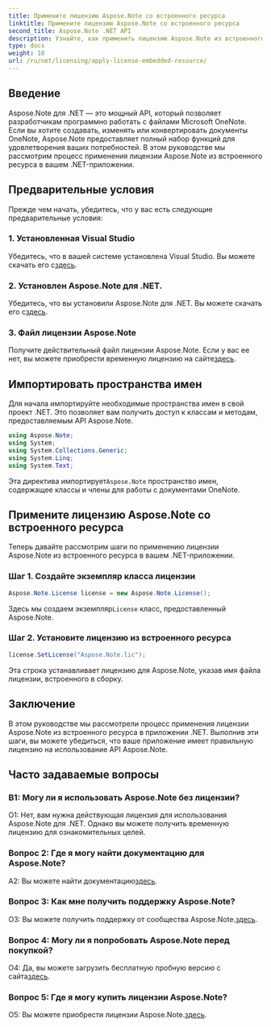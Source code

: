 ```yaml
---
title: Примените лицензию Aspose.Note со встроенного ресурса
linktitle: Примените лицензию Aspose.Note со встроенного ресурса
second_title: Aspose.Note .NET API
description: Узнайте, как применить лицензию Aspose.Note из встроенного ресурса в ваше .NET-приложение. Следуйте нашему пошаговому руководству для бесшовной интеграции.
type: docs
weight: 10
url: /ru/net/licensing/apply-license-embedded-resource/
---
```

## Введение

Aspose.Note для .NET — это мощный API, который позволяет разработчикам программно работать с файлами Microsoft OneNote. Если вы хотите создавать, изменять или конвертировать документы OneNote, Aspose.Note предоставляет полный набор функций для удовлетворения ваших потребностей. В этом руководстве мы рассмотрим процесс применения лицензии Aspose.Note из встроенного ресурса в вашем .NET-приложении.

## Предварительные условия

Прежде чем начать, убедитесь, что у вас есть следующие предварительные условия:

### 1. Установленная Visual Studio

 Убедитесь, что в вашей системе установлена Visual Studio. Вы можете скачать его с[здесь](https://visualstudio.microsoft.com/).

### 2. Установлен Aspose.Note для .NET.

 Убедитесь, что вы установили Aspose.Note для .NET. Вы можете скачать его с[здесь](https://releases.aspose.com/note/net/).

### 3. Файл лицензии Aspose.Note

 Получите действительный файл лицензии Aspose.Note. Если у вас ее нет, вы можете приобрести временную лицензию на сайте[здесь](https://purchase.aspose.com/temporary-license/).

## Импортировать пространства имен

Для начала импортируйте необходимые пространства имен в свой проект .NET. Это позволяет вам получить доступ к классам и методам, предоставляемым API Aspose.Note.

```csharp
using Aspose.Note;
using System;
using System.Collections.Generic;
using System.Linq;
using System.Text;
```

 Эта директива импортирует`Aspose.Note` пространство имен, содержащее классы и члены для работы с документами OneNote.

## Примените лицензию Aspose.Note со встроенного ресурса

Теперь давайте рассмотрим шаги по применению лицензии Aspose.Note из встроенного ресурса в вашем .NET-приложении.

### Шаг 1. Создайте экземпляр класса лицензии

```csharp
Aspose.Note.License license = new Aspose.Note.License();
```

 Здесь мы создаем экземпляр`License` класс, предоставленный Aspose.Note.

### Шаг 2. Установите лицензию из встроенного ресурса

```csharp
license.SetLicense("Aspose.Note.lic");
```

Эта строка устанавливает лицензию для Aspose.Note, указав имя файла лицензии, встроенного в сборку.

## Заключение

В этом руководстве мы рассмотрели процесс применения лицензии Aspose.Note из встроенного ресурса в приложении .NET. Выполнив эти шаги, вы можете убедиться, что ваше приложение имеет правильную лицензию на использование API Aspose.Note.

## Часто задаваемые вопросы

### В1: Могу ли я использовать Aspose.Note без лицензии?

О1: Нет, вам нужна действующая лицензия для использования Aspose.Note для .NET. Однако вы можете получить временную лицензию для ознакомительных целей.

### Вопрос 2: Где я могу найти документацию для Aspose.Note?

 A2: Вы можете найти документацию[здесь](https://reference.aspose.com/note/net/).

### Вопрос 3: Как мне получить поддержку Aspose.Note?

 О3: Вы можете получить поддержку от сообщества Aspose.Note.[здесь](https://forum.aspose.com/c/note/28).

### Вопрос 4: Могу ли я попробовать Aspose.Note перед покупкой?

 О4: Да, вы можете загрузить бесплатную пробную версию с сайта[здесь](https://releases.aspose.com/).

### Вопрос 5: Где я могу купить лицензии Aspose.Note?

 О5: Вы можете приобрести лицензии Aspose.Note.[здесь](https://purchase.aspose.com/buy).
